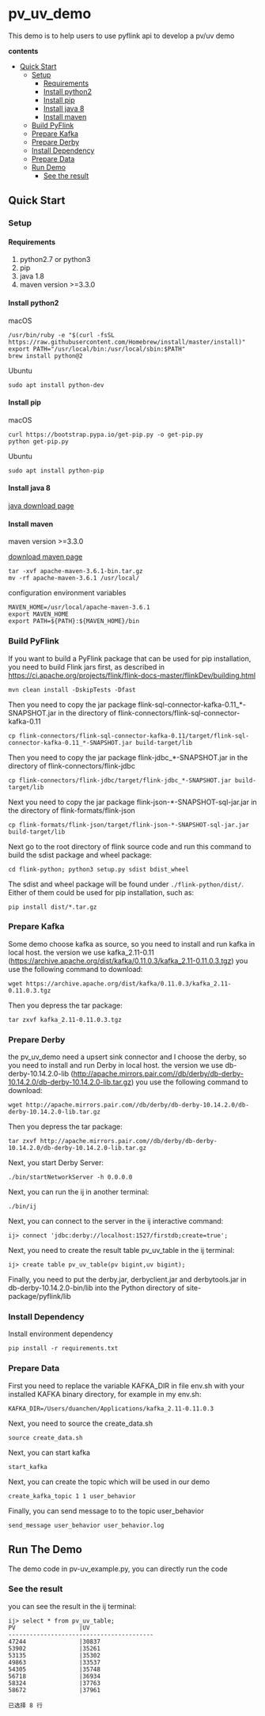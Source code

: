 # pv_uv_demo
This demo is to help users to use pyflink api to develop a pv/uv demo

**contents**

- [Quick Start](#quick-start)
  + [Setup](#setup)
    + [Requirements](#requirements)
    + [Install python2](#install-python2)
    + [Install pip](#install-pip)
    + [Install java 8](#install-java-8)
    + [Install maven](#install-maven)
  + [Build PyFlink](#build-pyflink)
  + [Prepare Kafka](#prepare-kafka)
  + [Prepare Derby](#prepare-derby)
  + [Install Dependency](#install-dependency)
  + [Prepare Data](#prepare-data)
  + [Run Demo](#run-the-demo)
    + [See the result](#see-the-result)

## Quick Start

### Setup

#### Requirements
1. python2.7 or python3
2. pip
3. java 1.8
4. maven version >=3.3.0

#### Install python2

macOS
```shell
/usr/bin/ruby -e "$(curl -fsSL https://raw.githubusercontent.com/Homebrew/install/master/install)"
export PATH="/usr/local/bin:/usr/local/sbin:$PATH"
brew install python@2 
```
Ubuntu
```shell
sudo apt install python-dev
```

#### Install pip

macOS

```shell 
curl https://bootstrap.pypa.io/get-pip.py -o get-pip.py
python get-pip.py
```

Ubuntu
```shell
sudo apt install python-pip
```

#### Install java 8

[java download page](http://www.oracle.com/technetwork/java/javase/downloads/index.html)

#### Install maven

maven version >=3.3.0

[download maven page](http://maven.apache.org/download.cgi)

```shell
tar -xvf apache-maven-3.6.1-bin.tar.gz
mv -rf apache-maven-3.6.1 /usr/local/
```
configuration environment variables
```shell
MAVEN_HOME=/usr/local/apache-maven-3.6.1
export MAVEN_HOME
export PATH=${PATH}:${MAVEN_HOME}/bin
```


### Build PyFlink

If you want to build a PyFlink package that can be used for pip installation, you need to build Flink jars first, as described in https://ci.apache.org/projects/flink/flink-docs-master/flinkDev/building.html

```shell
mvn clean install -DskipTests -Dfast
```

Then you need to copy the jar package flink-sql-connector-kafka-0.11_*-SNAPSHOT.jar in the directory of flink-connectors/flink-sql-connector-kafka-0.11

```shell
cp flink-connectors/flink-sql-connector-kafka-0.11/target/flink-sql-connector-kafka-0.11_*-SNAPSHOT.jar build-target/lib
```

Then you need to copy the jar package flink-jdbc_*-SNAPSHOT.jar in the directory of flink-connectors/flink-jdbc

```shell
cp flink-connectors/flink-jdbc/target/flink-jdbc_*-SNAPSHOT.jar build-target/lib
```

Next you need to copy the jar package flink-json-*-SNAPSHOT-sql-jar.jar in the directory of flink-formats/flink-json

```shell
cp flink-formats/flink-json/target/flink-json-*-SNAPSHOT-sql-jar.jar build-target/lib
```

Next go to the root directory of flink source code and run this command to build the sdist package and wheel package:

```shell
cd flink-python; python3 setup.py sdist bdist_wheel
```

The sdist and wheel package will be found under `./flink-python/dist/`. Either of them could be used for pip installation, such as:

```shell
pip install dist/*.tar.gz
```

### Prepare Kafka
Some demo choose kafka as source, so you need to install and run kafka in local host. the version we use kafka_2.11-0.11 (https://archive.apache.org/dist/kafka/0.11.0.3/kafka_2.11-0.11.0.3.tgz)
you use the following command to download:

```shell
wget https://archive.apache.org/dist/kafka/0.11.0.3/kafka_2.11-0.11.0.3.tgz
```

Then you depress the tar package:

```shell
tar zxvf kafka_2.11-0.11.0.3.tgz
```

### Prepare Derby
the pv_uv_demo need a upsert sink connector and I choose the derby, so you need to install and run Derby in local host. the version we use db-derby-10.14.2.0-lib (http://apache.mirrors.pair.com//db/derby/db-derby-10.14.2.0/db-derby-10.14.2.0-lib.tar.gz)
you use the following command to download:

```shell
wget http://apache.mirrors.pair.com//db/derby/db-derby-10.14.2.0/db-derby-10.14.2.0-lib.tar.gz
```

Then you depress the tar package:

```shell
tar zxvf http://apache.mirrors.pair.com//db/derby/db-derby-10.14.2.0/db-derby-10.14.2.0-lib.tar.gz
```

Next, you start Derby Server:

```shell
./bin/startNetworkServer -h 0.0.0.0
```

Next, you can run the ij in another terminal:

```shell
./bin/ij
```

Next, you can connect to the server in the ij interactive command:

```shell
ij> connect 'jdbc:derby://localhost:1527/firstdb;create=true';
```

Next, you need to create the result table pv_uv_table in the ij terminal:

```shell
ij> create table pv_uv_table(pv bigint,uv bigint);
```

Finally, you need to put the derby.jar, derbyclient.jar and derbytools.jar in db-derby-10.14.2.0-bin/lib into the Python directory of site-package/pyflink/lib

### Install Dependency
Install environment dependency

```shell
pip install -r requirements.txt
```

### Prepare Data
First you need to replace the variable KAFKA_DIR in file env.sh with your installed KAFKA binary directory, for example in my env.sh:

```shell
KAFKA_DIR=/Users/duanchen/Applications/kafka_2.11-0.11.0.3
```

Next, you need to source the create_data.sh

```shell
source create_data.sh
```

Next, you can start kafka

```shell
start_kafka
```

Next, you can create the topic which will be used in our demo

```shell
create_kafka_topic 1 1 user_behavior
```

Finally, you can send message to to the topic user_behavior

```shell
send_message user_behavior user_behavior.log
```

## Run The Demo
The demo code in pv-uv_example.py, you can directly run the code

### See the result
you can see the result in the ij terminal:

```shell
ij> select * from pv_uv_table;
PV                  |UV
-----------------------------------------
47244               |30837
53902               |35261
53135               |35302
49863               |33537
54305               |35748
56718               |36934
58324               |37763
58672               |37961

已选择 8 行
```
